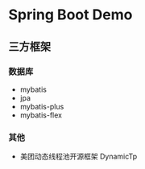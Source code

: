 # Spring Boot Demo


## 三方框架

### 数据库

- mybatis
- jpa
- mybatis-plus
- mybatis-flex

### 其他

- 美团动态线程池开源框架 DynamicTp

